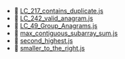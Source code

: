 * 📄 [LC_217_contains_duplicate.js](LC_217_contains_duplicate.js)
* 📄 [LC_242_valid_anagram.js](LC_242_valid_anagram.js)
* 📄 [LC_49_Group_Anagrams.js](LC_49_Group_Anagrams.js)
* 📄 [max_contiguous_subarray_sum.js](max_contiguous_subarray_sum.js)
* 📄 [second_highest.js](second_highest.js)
* 📄 [smaller_to_the_right.js](smaller_to_the_right.js)

